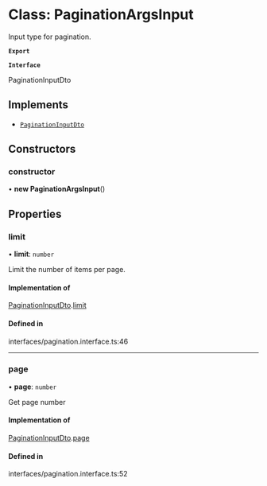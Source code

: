 # Class: PaginationArgsInput

Input type for pagination.

**`Export`**

**`Interface`**

PaginationInputDto

## Implements

- [`PaginationInputDto`](../interfaces/PaginationInputDto.md)

## Constructors

### constructor

• **new PaginationArgsInput**()

## Properties

### limit

• **limit**: `number`

Limit the number of items per page.

#### Implementation of

[PaginationInputDto](../interfaces/PaginationInputDto.md).[limit](../interfaces/PaginationInputDto.md#limit)

#### Defined in

interfaces/pagination.interface.ts:46

___

### page

• **page**: `number`

Get page number

#### Implementation of

[PaginationInputDto](../interfaces/PaginationInputDto.md).[page](../interfaces/PaginationInputDto.md#page)

#### Defined in

interfaces/pagination.interface.ts:52
